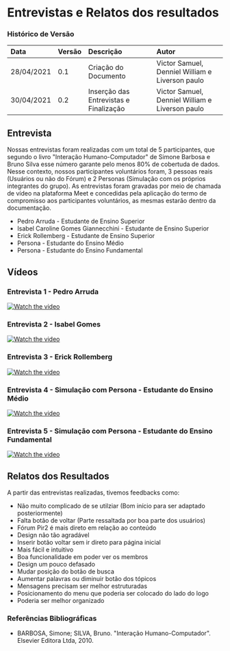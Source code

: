 # Entrevistas e Relatos dos resultados

### Histórico de Versão 

| Data | Versão | Descrição | Autor |
| :--- | :--- | :--- | :--- |
| 28/04/2021 | 0.1 | Criação do Documento | Victor Samuel, Denniel William e Liverson paulo  |
| 30/04/2021 | 0.2 | Inserção das Entrevistas e Finalização | Victor Samuel, Denniel William e Liverson paulo |

## Entrevista
Nossas entrevistas foram realizadas com um total de 5 participantes, que segundo o livro "Interação Humano-Computador" de Simone Barbosa e Bruno Silva esse número garante pelo menos 80% de cobertuda de dados. Nesse contexto, nossos participantes voluntários foram, 3 pessoas reais (Usuários ou não do Fórum) e 2 Personas (Simulação com os próprios integrantes do grupo). As entrevistas foram gravadas por meio de chamada de vídeo na plataforma Meet e concedidas pela aplicação do termo de compromisso aos participantes voluntários, as mesmas estarão dentro da documentação.
* Pedro Arruda - Estudante de Ensino Superior
* Isabel Caroline Gomes Giannecchini - Estudante de Ensino Superior
* Erick Rollemberg - Estudante de Ensino Superior
* Persona - Estudante do Ensino Médio 
* Persona - Estudante do Ensino Fundamental 

## Vídeos 

### Entrevista 1 - Pedro Arruda 
[![Watch the video](https://img.youtube.com/vi/JJ4ZDMdwEZM/mqdefault.jpg)](https://youtu.be/JJ4ZDMdwEZM)

### Entrevista 2 - Isabel Gomes

[![Watch the video](https://img.youtube.com/vi/05CGfpgFMxQ/mqdefault.jpg)](https://youtu.be/05CGfpgFMxQ)

### Entrevista 3 - Erick Rollemberg

[![Watch the video](https://img.youtube.com/vi/vd2VdKsxNY8/mqdefault.jpg)](https://youtu.be/qzaBHo5_gnI)


### Entrevista 4 - Simulação com Persona - Estudante do Ensino Médio 
[![Watch the video](https://img.youtube.com/vi/xuxqpnyvT0c/mqdefault.jpg)](https://youtu.be/xuxqpnyvT0c)

### Entrevista 5 - Simulação com Persona - Estudante do Ensino Fundamental
[![Watch the video](https://img.youtube.com/vi/Vi31XcpeVeI/mqdefault.jpg)](https://youtu.be/Vi31XcpeVeI)



## Relatos dos Resultados
A partir das entrevistas realizadas, tivemos feedbacks como:
* Não muito complicado de se utilziar (Bom início para ser adaptado posteriormente)
* Falta botão de voltar (Parte ressaltada por boa parte dos usuários)
* Fórum Pir2 é mais direto em relação ao conteúdo
* Design não tão agradável
* Inserir botão voltar sem ir direto para página inicial
* Mais fácil e intuitivo 
* Boa funcionalidade em poder ver os membros 
* Design um pouco defasado
* Mudar posição do botão de busca
* Aumentar palavras ou diminuir botão dos tópicos
* Mensagens precisam ser melhor estruturadas
* Posicionamento do menu que poderia ser colocado do lado do logo
* Poderia ser melhor organizado

### Referências Bibliográficas
- BARBOSA, Simone; SILVA, Bruno. "Interação Humano-Computador". Elsevier Editora Ltda, 2010.
